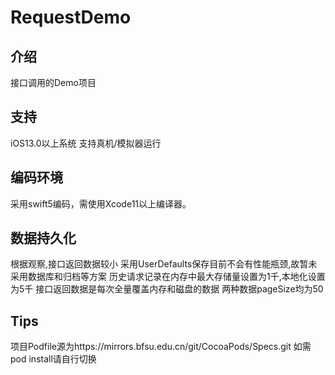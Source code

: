 RequestDemo
=======================
## 介绍
接口调用的Demo项目

## 支持
iOS13.0以上系统
支持真机/模拟器运行

## 编码环境
采用swift5编码，需使用Xcode11以上编译器。

## 数据持久化
根据观察,接口返回数据较小
采用UserDefaults保存目前不会有性能瓶颈,故暂未采用数据库和归档等方案
历史请求记录在内存中最大存储量设置为1千,本地化设置为5千
接口返回数据是每次全量覆盖内存和磁盘的数据
两种数据pageSize均为50

## Tips
项目Podfile源为https://mirrors.bfsu.edu.cn/git/CocoaPods/Specs.git
如需pod install请自行切换
